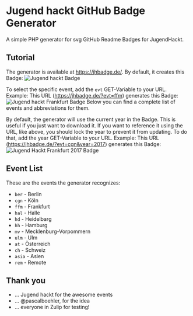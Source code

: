 # Jugend hackt GitHub Badge Generator

A simple PHP generator for svg GitHub Readme Badges for JugendHackt.

## Tutorial

The generator is available at https://jhbadge.de/.
By default, it creates this Badge: ![Jugend hackt Badge](https://jhbadge.de/)

To select the specific event, add the `evt` GET-Variable to your URL.
Example: This URL (https://jhbadge.de/?evt=ffm) generates this Badge: ![Jugend hackt Frankfurt Badge](https://jhbadge.de/?evt=ffm)
Below you can find a complete list of events and abbreviations for them.

By default, the generator will use the current year in the Badge. This is useful if you just want to download it.
If you want to reference it using the URL, like above, you should lock the year to prevent it from updating.
To do that, add the year GET-Variable to your URL.
Example: This URL (https://jhbadge.de/?evt=cgn&year=2017) generates this Badge: ![Jugend Hackt Frankfurt 2017 Badge](https://jhbadge.de/?evt=cgn&year=2017)

## Event List

These are the events the generator recognizes:

- `ber` - Berlin
- `cgn` - Köln
- `ffm` - Frankfurt
- `hal` - Halle
- `hd` - Heidelbarg
- `hh` - Hamburg
- `mv` - Mecklenburg-Vorpommern
- `ulm` - Ulm
- `at` - Österreich
- `ch` - Schweiz
- `asia` - Asien
- `rem` - Remote

## Thank you

- ... Jugend hackt for the awesome events
- ... @pascalboehler, for the idea
- ... everyone in Zulip for testing!
